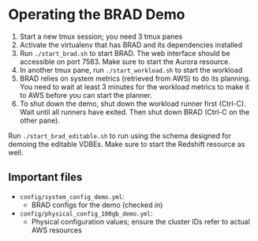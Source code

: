 # Operating the BRAD Demo

1. Start a new tmux session; you need 3 tmux panes
2. Activate the virtualenv that has BRAD and its dependencies installed
3. Run `./start_brad.sh` to start BRAD. The web interface should be accessible
   on port 7583. Make sure to start the Aurora resource.
4. In another tmux pane, run `./start_workload.sh` to start the workload
5. BRAD relies on system metrics (retrieved from AWS) to do its planning. You
   need to wait at least 3 minutes for the workload metrics to make it to AWS
   before you can start the planner.
6. To shut down the demo, shut down the workload runner first (Ctrl-C). Wait
   until all runners have exited. Then shut down BRAD (Ctrl-C on the other pane).

Run `./start_brad_editable.sh` to run using the schema designed for demoing the
editable VDBEs. Make sure to start the Redshift resource as well.

## Important files

- `config/system_config_demo.yml`:
  - BRAD configs for the demo (checked in)
- `config/physical_config_100gb_demo.yml`:
  - Physical configuration values; ensure the cluster IDs refer to actual AWS resources
